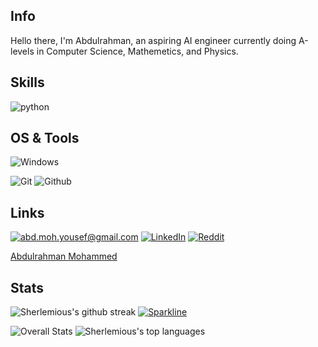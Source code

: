 ## Info

Hello there, I'm Abdulrahman, an aspiring AI engineer currently doing A-levels in Computer Science, Mathemetics, and Physics.

## Skills

![python](https://img.shields.io/badge/python-★★★-lightgrey?labelColor=3776AB&logo=Python&style=for-the-badge&logoColor=white)

## OS & Tools

![Windows](https://img.shields.io/badge/Windows-★★★★★-lightblue?labelColor=3776AB&logo=Windows&style=for-the-badge&logoColor=white)

![Git](https://img.shields.io/badge/-Git-F05032?logo=Git&style=for-the-badge&logoColor=white)
![Github](https://img.shields.io/badge/-Github-181717?logo=Github&style=for-the-badge&logoColor=white)




## Links

<a href="mailto:abd.moh.yousef@gmail.com">![abd.moh.yousef@gmail.com](https://img.shields.io/badge/Gmail-D14836?style=for-the-badge&logo=gmail&logoColor=white)</a>
[![LinkedIn](https://img.shields.io/badge/-LinkedIn-0077B5?style=for-the-badge&logo=LinkedIn&logoColor=white)](https://www.linkedin.com/in/Sherlemious)
[![Reddit](https://img.shields.io/badge/Reddit-FF4500?style=for-the-badge&logo=reddit&logoColor=white)](reddit.com/u/sherlemious)
<div class="LI-profile-badge"  data-version="v1" data-size="large" data-locale="en_US" data-type="vertical" data-theme="dark" data-vanity="sherlemious"><a class="LI-simple-link" href='https://eg.linkedin.com/in/sherlemious?trk=profile-badge'>Abdulrahman Mohammed</a></div>

## Stats

![Sherlemious's github streak](https://github-readme-streak-stats.herokuapp.com/?user=Sherlemious&theme=blue-green)
[![Sparkline](https://stars.medv.io/Naereen/badges.svg)](https://stars.medv.io/Sherlemious/badges)

![Overall Stats](https://github-readme-stats.vercel.app/api?username=Sherlemious&count_private=false&show_icons=true&hide=contribs&theme=merko)
![Sherlemious's top languages](https://github-readme-stats.vercel.app/api/top-langs/?username=Sherlemious&theme=blue-green)


